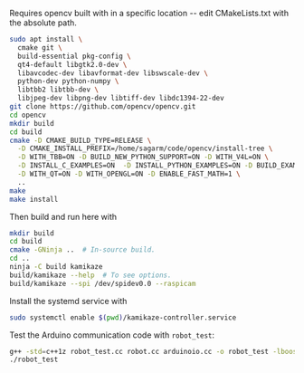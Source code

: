 Requires opencv built with in a specific location -- edit CMakeLists.txt with
the absolute path.

```bash
sudo apt install \
  cmake git \
  build-essential pkg-config \
  qt4-default libgtk2.0-dev \
  libavcodec-dev libavformat-dev libswscale-dev \
  python-dev python-numpy \
  libtbb2 libtbb-dev \
  libjpeg-dev libpng-dev libtiff-dev libdc1394-22-dev
git clone https://github.com/opencv/opencv.git
cd opencv
mkdir build
cd build
cmake -D CMAKE_BUILD_TYPE=RELEASE \
  -D CMAKE_INSTALL_PREFIX=/home/sagarm/code/opencv/install-tree \
  -D WITH_TBB=ON -D BUILD_NEW_PYTHON_SUPPORT=ON -D WITH_V4L=ON \
  -D INSTALL_C_EXAMPLES=ON  -D INSTALL_PYTHON_EXAMPLES=ON -D BUILD_EXAMPLES=ON \
  -D WITH_QT=ON -D WITH_OPENGL=ON -D ENABLE_FAST_MATH=1 \
  ..
make
make install
```

Then build and run here with
```bash
mkdir build
cd build
cmake -GNinja ..  # In-source build.
cd ..
ninja -C build kamikaze
build/kamikaze --help  # To see options.
build/kamikaze --spi /dev/spidev0.0 --raspicam
```

Install the systemd service with
```bash
sudo systemctl enable $(pwd)/kamikaze-controller.service
```

Test the Arduino communication code with `robot_test`:
```bash
g++ -std=c++1z robot_test.cc robot.cc arduinoio.cc -o robot_test -lboost_system
./robot_test
```
